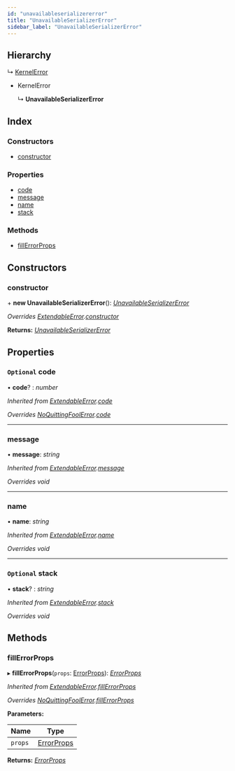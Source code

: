 ```yaml
---
id: "unavailableserializererror"
title: "UnavailableSerializerError"
sidebar_label: "UnavailableSerializerError"
---
```


## Hierarchy

  ↳ [KernelError](kernelerror.md)

* KernelError

  ↳ **UnavailableSerializerError**

## Index

### Constructors

* [constructor](unavailableserializererror.md#constructor)

### Properties

* [code](unavailableserializererror.md#optional-code)
* [message](unavailableserializererror.md#message)
* [name](unavailableserializererror.md#name)
* [stack](unavailableserializererror.md#optional-stack)

### Methods

* [fillErrorProps](unavailableserializererror.md#fillerrorprops)

## Constructors

###  constructor

\+ **new UnavailableSerializerError**(): *[UnavailableSerializerError](unavailableserializererror.md)*

*Overrides [ExtendableError](extendableerror.md).[constructor](extendableerror.md#constructor)*

**Returns:** *[UnavailableSerializerError](unavailableserializererror.md)*

## Properties

### `Optional` code

• **code**? : *number*

*Inherited from [ExtendableError](extendableerror.md).[code](extendableerror.md#optional-code)*

*Overrides [NoQuittingFoolError](noquittingfoolerror.md).[code](noquittingfoolerror.md#optional-code)*

___

###  message

• **message**: *string*

*Inherited from [ExtendableError](extendableerror.md).[message](extendableerror.md#message)*

*Overrides void*

___

###  name

• **name**: *string*

*Inherited from [ExtendableError](extendableerror.md).[name](extendableerror.md#name)*

*Overrides void*

___

### `Optional` stack

• **stack**? : *string*

*Inherited from [ExtendableError](extendableerror.md).[stack](extendableerror.md#optional-stack)*

*Overrides void*

## Methods

###  fillErrorProps

▸ **fillErrorProps**(`props`: [ErrorProps](../modules/types.md#errorprops)): *[ErrorProps](../modules/types.md#errorprops)*

*Inherited from [ExtendableError](extendableerror.md).[fillErrorProps](extendableerror.md#fillerrorprops)*

*Overrides [NoQuittingFoolError](noquittingfoolerror.md).[fillErrorProps](noquittingfoolerror.md#fillerrorprops)*

**Parameters:**

Name | Type |
------ | ------ |
`props` | [ErrorProps](../modules/types.md#errorprops) |

**Returns:** *[ErrorProps](../modules/types.md#errorprops)*
